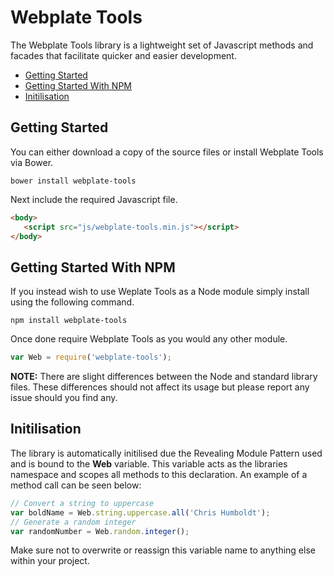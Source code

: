 # Webplate Tools
The Webplate Tools library is a lightweight set of Javascript methods and facades that facilitate quicker and easier development.

* [Getting Started](#getting-started)
* [Getting Started With NPM](#getting-started-with-npm)
* [Initilisation](#initilisation)

## Getting Started
You can either download a copy of the source files or install Webplate Tools via Bower.

```
bower install webplate-tools
```

Next include the required Javascript file.

```html
<body>
   <script src="js/webplate-tools.min.js"></script>
</body>
```

## Getting Started With NPM
If you instead wish to use Weplate Tools as a Node module simply install using the following command.

```
npm install webplate-tools
```

Once done require Webplate Tools as you would any other module.

```javascript
var Web = require('webplate-tools');
```

**NOTE:** There are slight differences between the Node and standard library files. These differences should not affect its usage but please report any issue should you find any.

## Initilisation
The library is automatically initilised due the Revealing Module Pattern used and is bound to the **Web** variable. This variable acts as the libraries namespace and scopes all methods to this declaration. An example of a method call can be seen below:

```javascript
// Convert a string to uppercase
var boldName = Web.string.uppercase.all('Chris Humboldt');
// Generate a random integer
var randomNumber = Web.random.integer();
```

Make sure not to overwrite or reassign this variable name to anything else within your project.
